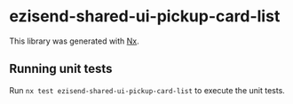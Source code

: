 # ezisend-shared-ui-pickup-card-list

This library was generated with [Nx](https://nx.dev).

## Running unit tests

Run `nx test ezisend-shared-ui-pickup-card-list` to execute the unit tests.

